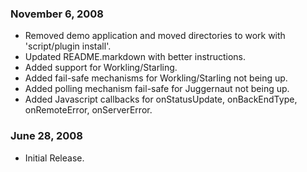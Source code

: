 ### November 6, 2008

- Removed demo application and moved directories to work with 'script/plugin install'.
- Updated README.markdown with better instructions.
- Added support for Workling/Starling.
- Added fail-safe mechanisms for Workling/Starling not being up.
- Added polling mechanism fail-safe for Juggernaut not being up.
- Added Javascript callbacks for onStatusUpdate, onBackEndType, onRemoteError, onServerError.

### June 28, 2008

- Initial Release.